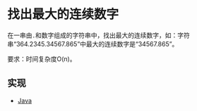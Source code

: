 # 找出最大的连续数字

在一串由`.`和数字组成的字符串中，找出最大的连续数字，如：字符串“364.2345.34567.865”中最大的连续数字是“34567.865”。

要求：时间复杂度O(n)。

## 实现

- [Java](https://github.com/pojozhang/playground/blob/master/solutions/java/src/main/java/playground/algorithm/FindTheLargestContinuousNumber.java)
